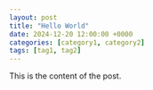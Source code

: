 ```yaml
---
layout: post
title: "Hello World"
date: 2024-12-20 12:00:00 +0000
categories: [category1, category2]
tags: [tag1, tag2]
---
```

This is the content of the post.
